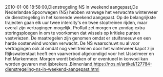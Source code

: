 2010-01-08 18:58:00,Dienstregeling NS in weekend aangepast,De Nederlandse Spoorwegen (NS) hebben vanwege het verwachte winterweer de dienstregeling in het komende weekend aangepast. Op de belangrijkste trajecten gaan elk uur twee intercity's en twee stoptreinen rijden, maar overal zijn vertragingen mogelijk. ProRail zet morgen en zondag extra storingsploegen in om te voorkomen dat wissels op kritieke punten vastvriezen. De maatregelen zijn genomen omdat er stuifsneeuw en een harde oostenwind worden verwacht. De NS waarschuwt nu al voor vertragingen ook al omdat nog veel treinen door het winterweer kapot zijn Rijkswaterstaat heeft een vaarverbod afgekondigd voor het IJsselmeer en het Markermeer. Morgen wordt bekeken of er eventueel in konvooi kan worden gevaren met ijsbrekers.,Binnenland,https://nos.nl/artikel/127784-dienstregeling-ns-in-weekend-aangepast.html